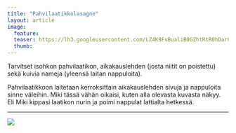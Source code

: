 ```yaml
---
title: "Pahvilaatikkolasagne"
layout: article
image:
  feature:
  teaser: https://lh3.googleusercontent.com/LZ4K9FvBualiB0GZhtRtR0hDarCkiy42S8r07MN_PX4=w245
  thumb:
---
```


Tarvitset isohkon pahvilaatikon, aikakauslehden (josta niitit on poistettu) sekä kuivia nameja (yleensä laitan nappuloita).

Pahvilaatikkoon laitetaan kerroksittain aikakauslehden sivuja ja nappuloita sinne väleihin. Miki tässä vähän oikaisi, kuten alla olevasta kuvasta näkyy. Eli Miki kippasi laatikon nurin ja poimi nappulat lattialta hetkessä.

---

[![](https://lh3.googleusercontent.com/YVxQ9l_7_xSNSD1DlioNcgFFFoVJNCYV99YyFhp4dGM=w800)](https://lh3.googleusercontent.com/YVxQ9l_7_xSNSD1DlioNcgFFFoVJNCYV99YyFhp4dGM=s0)
